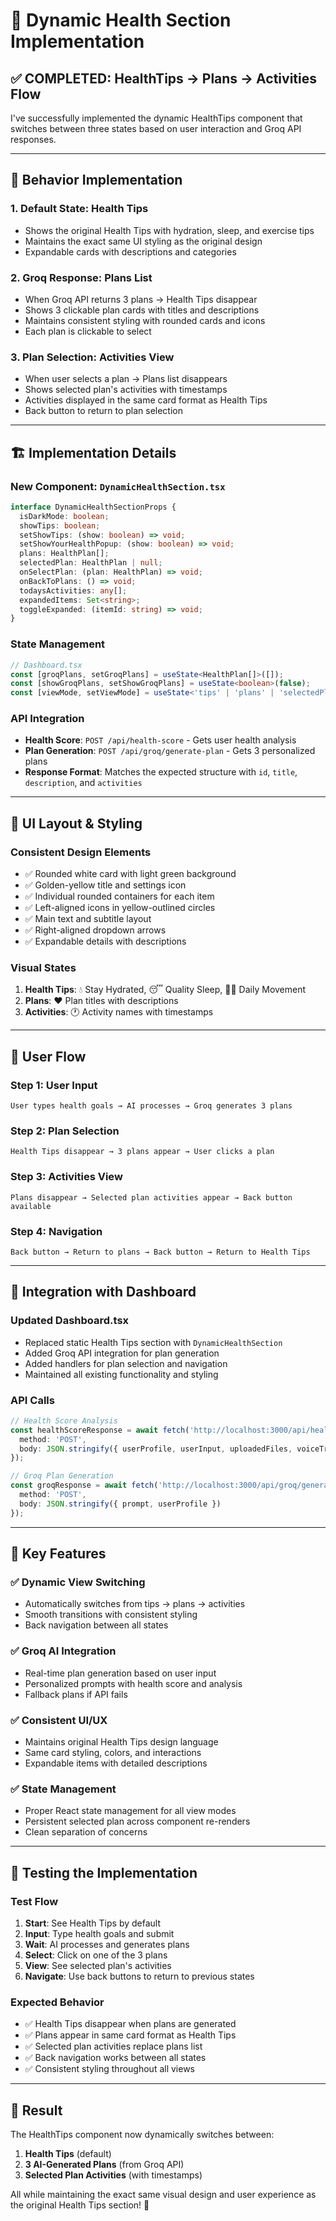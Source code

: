 # 🎯 Dynamic Health Section Implementation

## ✅ **COMPLETED: HealthTips → Plans → Activities Flow**

I've successfully implemented the dynamic HealthTips component that switches between three states based on user interaction and Groq API responses.

---

## 🧠 **Behavior Implementation**

### 1. **Default State: Health Tips**
- Shows the original Health Tips with hydration, sleep, and exercise tips
- Maintains the exact same UI styling as the original design
- Expandable cards with descriptions and categories

### 2. **Groq Response: Plans List**
- When Groq API returns 3 plans → Health Tips disappear
- Shows 3 clickable plan cards with titles and descriptions
- Maintains consistent styling with rounded cards and icons
- Each plan is clickable to select

### 3. **Plan Selection: Activities View**
- When user selects a plan → Plans list disappears
- Shows selected plan's activities with timestamps
- Activities displayed in the same card format as Health Tips
- Back button to return to plan selection

---

## 🏗️ **Implementation Details**

### **New Component: `DynamicHealthSection.tsx`**
```typescript
interface DynamicHealthSectionProps {
  isDarkMode: boolean;
  showTips: boolean;
  setShowTips: (show: boolean) => void;
  setShowYourHealthPopup: (show: boolean) => void;
  plans: HealthPlan[];
  selectedPlan: HealthPlan | null;
  onSelectPlan: (plan: HealthPlan) => void;
  onBackToPlans: () => void;
  todaysActivities: any[];
  expandedItems: Set<string>;
  toggleExpanded: (itemId: string) => void;
}
```

### **State Management**
```typescript
// Dashboard.tsx
const [groqPlans, setGroqPlans] = useState<HealthPlan[]>([]);
const [showGroqPlans, setShowGroqPlans] = useState<boolean>(false);
const [viewMode, setViewMode] = useState<'tips' | 'plans' | 'selectedPlan'>('tips');
```

### **API Integration**
- **Health Score**: `POST /api/health-score` - Gets user health analysis
- **Plan Generation**: `POST /api/groq/generate-plan` - Gets 3 personalized plans
- **Response Format**: Matches the expected structure with `id`, `title`, `description`, and `activities`

---

## 🎨 **UI Layout & Styling**

### **Consistent Design Elements**
- ✅ Rounded white card with light green background
- ✅ Golden-yellow title and settings icon
- ✅ Individual rounded containers for each item
- ✅ Left-aligned icons in yellow-outlined circles
- ✅ Main text and subtitle layout
- ✅ Right-aligned dropdown arrows
- ✅ Expandable details with descriptions

### **Visual States**
1. **Health Tips**: 💧 Stay Hydrated, 😴 Quality Sleep, 🏃‍♂️ Daily Movement
2. **Plans**: ❤️ Plan titles with descriptions
3. **Activities**: 🕐 Activity names with timestamps

---

## 🔄 **User Flow**

### **Step 1: User Input**
```
User types health goals → AI processes → Groq generates 3 plans
```

### **Step 2: Plan Selection**
```
Health Tips disappear → 3 plans appear → User clicks a plan
```

### **Step 3: Activities View**
```
Plans disappear → Selected plan activities appear → Back button available
```

### **Step 4: Navigation**
```
Back button → Return to plans → Back button → Return to Health Tips
```

---

## 🚀 **Integration with Dashboard**

### **Updated Dashboard.tsx**
- Replaced static Health Tips section with `DynamicHealthSection`
- Added Groq API integration for plan generation
- Added handlers for plan selection and navigation
- Maintained all existing functionality and styling

### **API Calls**
```typescript
// Health Score Analysis
const healthScoreResponse = await fetch('http://localhost:3000/api/health-score', {
  method: 'POST',
  body: JSON.stringify({ userProfile, userInput, uploadedFiles, voiceTranscript })
});

// Groq Plan Generation
const groqResponse = await fetch('http://localhost:3000/api/groq/generate-plan', {
  method: 'POST',
  body: JSON.stringify({ prompt, userProfile })
});
```

---

## 🎯 **Key Features**

### ✅ **Dynamic View Switching**
- Automatically switches from tips → plans → activities
- Smooth transitions with consistent styling
- Back navigation between all states

### ✅ **Groq AI Integration**
- Real-time plan generation based on user input
- Personalized prompts with health score and analysis
- Fallback plans if API fails

### ✅ **Consistent UI/UX**
- Maintains original Health Tips design language
- Same card styling, colors, and interactions
- Expandable items with detailed descriptions

### ✅ **State Management**
- Proper React state management for all view modes
- Persistent selected plan across component re-renders
- Clean separation of concerns

---

## 🧪 **Testing the Implementation**

### **Test Flow**
1. **Start**: See Health Tips by default
2. **Input**: Type health goals and submit
3. **Wait**: AI processes and generates plans
4. **Select**: Click on one of the 3 plans
5. **View**: See selected plan's activities
6. **Navigate**: Use back buttons to return to previous states

### **Expected Behavior**
- ✅ Health Tips disappear when plans are generated
- ✅ Plans appear in same card format as Health Tips
- ✅ Selected plan activities replace plans list
- ✅ Back navigation works between all states
- ✅ Consistent styling throughout all views

---

## 🎉 **Result**

The HealthTips component now dynamically switches between:
1. **Health Tips** (default)
2. **3 AI-Generated Plans** (from Groq API)
3. **Selected Plan Activities** (with timestamps)

All while maintaining the exact same visual design and user experience as the original Health Tips section! 🚀


